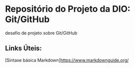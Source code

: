 # Repositório do Projeto da DIO: Git/GitHub
desafio de projeto sobre Git/GitHub

## Links Úteis:
[Sintaxe básica Markdown]https://www.markdownguide.org/
